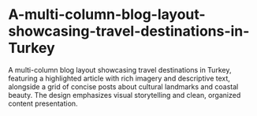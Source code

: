 # A-multi-column-blog-layout-showcasing-travel-destinations-in-Turkey
A multi-column blog layout showcasing travel destinations in Turkey, featuring a highlighted article with rich imagery and descriptive text, alongside a grid of concise posts about cultural landmarks and coastal beauty. The design emphasizes visual storytelling and clean, organized content presentation.
